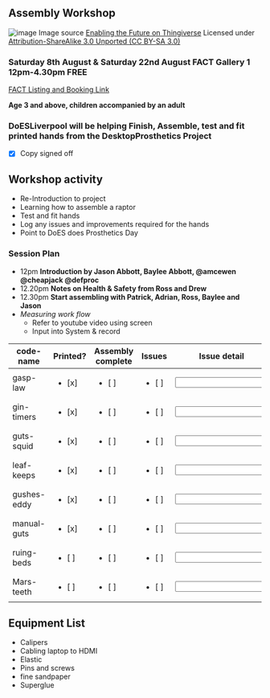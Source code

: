 ## Assembly Workshop

![image](http://thingiverse-production.s3.amazonaws.com/renders/bf/a4/2d/f6/18/Raptor-Hand-Parts---Exploded-View_preview_featured.jpg)
Image source [Enabling the Future on Thingiverse](http://www.thingiverse.com/thing:476403) Licensed under [Attribution-ShareAlike 3.0 Unported (CC BY-SA 3.0)](http://creativecommons.org/licenses/by-sa/3.0/ "License Link")
### **Saturday 8th August** & **Saturday 22nd August** FACT Gallery 1 12pm-4.30pm FREE

[FACT Listing and Booking Link](http://fact.co.uk/whats-on/current/does-assembling-workshop)

**Age 3 and above, children accompanied by an adult**
### DoESLiverpool will be helping Finish, Assemble, test and fit printed hands from the DesktopProsthetics Project

 * [x] Copy signed off

## Workshop activity
* Re-Introduction to project 
* Learning how to assemble a raptor
* Test and fit hands
* Log any issues and improvements required for the hands
* Point to DoES does Prosthetics Day

### Session Plan
 * 12pm **Introduction by Jason Abbott, Baylee Abbott, @amcewen @cheapjack @defproc**
 * 12.20pm **Notes on Health & Safety from Ross and Drew**
 * 12.30pm **Start assembling with Patrick, Adrian, Ross, Baylee and Jason**
 * *Measuring work flow*
   * Refer to youtube video using screen
   * Input into System & record

code-name | Printed? | Assembly complete | Issues | Issue detail |
------------ | ------------- |------------ | ------------- |------------ |
gasp-law | <ul><li>[x] </li>| <ul><li>[ ] </li>| <ul><li>[ ] </li>| <input type="text" id="issue" name="issue"/></input> |
gin-timers | <ul><li>[x] </li>| <ul><li>[ ] </li>| <ul><li>[ ] </li>| <input type="text" id="issue" name="issue"/></input> |
guts-squid | <ul><li>[x] </li>| <ul><li>[ ] </li>| <ul><li>[ ] </li>| <input type="text" id="issue" name="issue"/></input> |
leaf-keeps | <ul><li>[x] </li>| <ul><li>[ ] </li>| <ul><li>[ ] </li>| <input type="text" id="issue" name="issue"/></input> |
gushes-eddy | <ul><li>[x] </li>| <ul><li>[ ] </li>| <ul><li>[ ] </li>| <input type="text" id="issue" name="issue"/></input> |
manual-guts | <ul><li>[x] </li>| <ul><li>[ ] </li>| <ul><li>[ ] </li>| <input type="text" id="issue" name="issue"/></input> |
ruing-beds | <ul><li>[ ] </li>| <ul><li>[ ] </li>| <ul><li>[ ] </li>| <input type="text" id="issue" name="issue"/></input> |
Mars-teeth | <ul><li>[ ] </li>| <ul><li>[ ] </li>| <ul><li>[ ] </li>| <input type="text" id="issue" name="issue"/></input> |

## Equipment List

* Calipers 
* Cabling laptop to HDMI
* Elastic
* Pins and screws
* fine sandpaper
* Superglue

